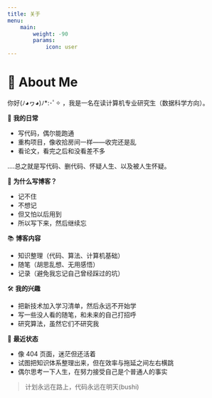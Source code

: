 ```yaml
---
title: 关于
menu:
    main: 
        weight: -90
        params:
            icon: user
---
```


# 🙏 About Me
你好(ﾉ◕ヮ◕)ﾉ*:･ﾟ✧ ，我是一名在读计算机专业研究生（数据科学方向）。  

🌱 **我的日常**  
- 写代码，偶尔能跑通  
- 重构项目，像收拾房间一样——收完还是乱  
- 看论文，看完之后和没看差不多

....总之就是写代码、删代码、怀疑人生、以及被人生怀疑。 

🤷 **为什么写博客？**
- 记不住  
- 不想记  
- 但又怕以后用到  
- 所以写下来，然后继续忘  

📚 **博客内容**  
- 知识整理（代码、算法、计算机基础）  
- 随笔（胡思乱想、无用感悟）  
- 记录（避免我忘记自己曾经踩过的坑）

🛠️ **我的兴趣**  
- 把新技术加入学习清单，然后永远不开始学
- 写一些没人看的随笔，和未来的自己打招呼
- 研究算法，虽然它们不研究我 

🌱 **最近状态**  
- 像 404 页面，迷茫但还活着
- 试图把知识体系整理出来，但在效率与拖延之间左右横跳
- 偶尔思考一下人生，在努力接受自己是个普通人的事实 

> 计划永远在路上，代码永远在明天(bushi)

